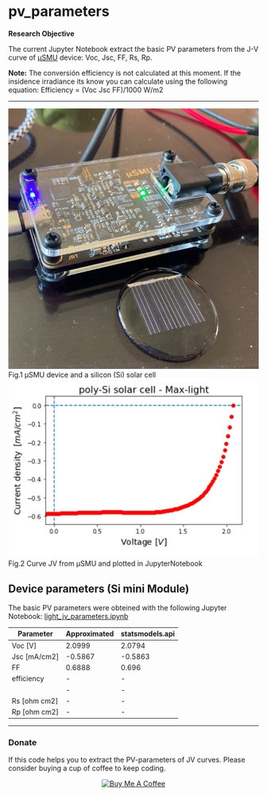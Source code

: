 # pv_parameters

**Research Objective**

The current Jupyter Notebook extract the basic PV parameters from the J-V curve of [µSMU](https://github.com/joeltroughton/uSMU) device: Voc, Jsc, FF, Rs, Rp.

**Note:** The conversión efficiency is not calculated at this moment. If the insidence irradiance its know you can calculate using the following equation: Efficiency  = (Voc Jsc FF)/1000 W/m2

---

<img src="img/microSMU-and-Solarcell.png" alt="micro-SMU and Si Solar cell">
Fig.1  µSMU   device and a silicon (Si) solar cell

<img src="img/JV-Curve-4thQuadrant.png" alt="micro-SMU and Si Solar cell">
Fig.2 Curve JV from µSMU and plotted in JupyterNotebook 

##  Device parameters (Si mini Module)

The basic PV parameters were obteined with the following Jupyter Notebook: [light_jv_parameters.ipynb](/light_jv_parameters.ipynb) 


| Parameter     | Approximated  | statsmodels.api | 
| ------------- | ------------- | -------------   |
| Voc [V]       |  2.0999       | 2.0794          |
| Jsc [mA/cm2]  | -0.5867       | -0.5863         |
| FF            |  0.6888       | 0.696           |
| efficiency    |      -        |       -         |
|               |      -        |       -         |
| Rs [ohm cm2]  |      -        |       -         |
| Rp [ohm cm2]  |      -        |       -         |


---
### Donate

If this code helps you to extract the PV-parameters of JV curves. Please consider buying a cup of coffee to keep coding.

<center>
<a href="https://www.buymeacoffee.com/capis" target="_blank"><img src="https://cdn.buymeacoffee.com/buttons/default-orange.png" alt="Buy Me A Coffee" height="41" width="174"></a>
<center>